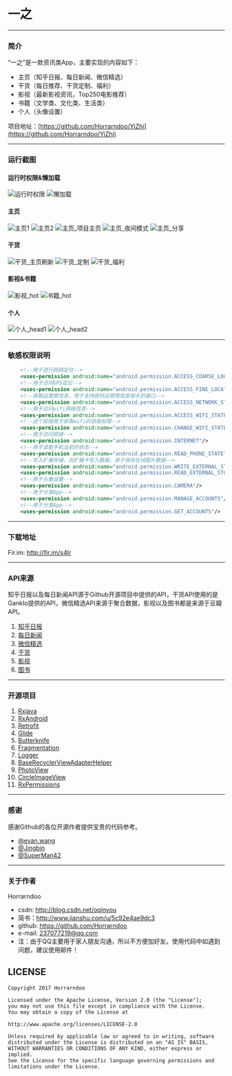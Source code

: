 
# 一之
----
### 简介

“一之”是一款资讯类App，主要实现的内容如下：

- 主页（知乎日报、每日新闻、微信精选）
- 干货（每日推荐、干货定制、福利）
- 影视（最新影视资讯，Top250电影推荐）
- 书籍（文学类、文化类、生活类）
- 个人（头像设置）

项目地址：[https://github.com/Horrarndoo/YiZhi](https://github.com/Horrarndoo/YiZhi)

----

### 运行截图
#### 运行时权限&懒加载
![运行时权限][img_permission] ![懒加载][img_lazy_init] 


#### 主页
![主页1][img_home1] ![主页2][img_home2]
![主页_项目主页][img_home_project_home] ![主页_夜间模式][img_home_night_mode]
![主页_分享][img_home_share]

#### 干货
![干货_主页刷新][img_gankio_refesh] ![干货_定制][img_gankio_custom]
![干货_福利][img_gankio_fuli]

#### 影视&书籍
![影视_hot][img_movie_hot] ![书籍_hot][img_book]

#### 个人
![个人_head1][img_person_head] ![个人_head2][img_person_head2]

----

### 敏感权限说明

```xml
	<!--用于进行网络定位-->
	<uses-permission android:name="android.permission.ACCESS_COARSE_LOCATION"/>
	<!--用于访问GPS定位-->
	<uses-permission android:name="android.permission.ACCESS_FINE_LOCATION"/>
	<!--获取运营商信息，用于支持提供运营商信息相关的接口-->
	<uses-permission android:name="android.permission.ACCESS_NETWORK_STATE"/>
	<!--用于访问wifi网络信息-->
	<uses-permission android:name="android.permission.ACCESS_WIFI_STATE"/>
	<!--这个权限用于获取wifi的获取权限-->
	<uses-permission android:name="android.permission.CHANGE_WIFI_STATE"/>
	<!--用于访问网络-->
	<uses-permission android:name="android.permission.INTERNET"/>
	<!--用于读取手机当前的状态-->
	<uses-permission android:name="android.permission.READ_PHONE_STATE"/>
	<!--写入扩展存储，向扩展卡写入数据，用于保存在线图片数据-->
	<uses-permission android:name="android.permission.WRITE_EXTERNAL_STORAGE"/>
	<uses-permission android:name="android.permission.READ_EXTERNAL_STORAGE"/>
	<!--用于头像设置-->
	<uses-permission android:name="android.permission.CAMERA"/>
	<!--用于分享App-->
	<uses-permission android:name="android.permission.MANAGE_ACCOUNTS"/>
	<!--用于分享App-->
    <uses-permission android:name="android.permission.GET_ACCOUNTS"/>
```

----

### 下载地址

Fir.im: http://fir.im/s4lr

----

### API来源

知乎日报以及每日新闻API源于Github开源项目中提供的API，干货API使用的是GankIo提供的API，微信精选API来源于聚合数据，影视以及图书都是来源于豆瓣API。

1. [知乎日报][zhihu]
2. [每日新闻][news]
3. [微信精选][juhe]
4. [干货][gankio]
5. [影视][douban1]
6. [图书][douban2]

----

### 开源项目

1. [Rxjava][1]
2. [RxAndroid][2]
3. [Retrofit][3]
4. [Glide][4]
5. [Butterknife][5]
6. [Fragmentation][6]
7. [Logger][7]
8. [BaseRecyclerViewAdapterHelper][8]
9. [PhotoView][9]
10. [CircleImageView][10]
11. [RxPermissions][11]

----

### 感谢

感谢Github的各位开源作者提供宝贵的代码参考。

- [@evan.wang][evan]
- [@Jingbin][Jingbin]
- [@SuperMan42][SuperMan42]

[1]: https://github.com/ReactiveX/RxJava
[2]: https://github.com/ReactiveX/RxAndroid
[3]: https://github.com/square/retrofit
[4]: https://github.com/bumptech/glide
[5]: https://github.com/JakeWharton/butterknife
[6]: https://github.com/YoKeyword/Fragmentation
[7]: https://github.com/orhanobut/logger
[8]: https://github.com/CymChad/BaseRecyclerViewAdapterHelper
[9]: https://github.com/chrisbanes/PhotoView
[10]: https://github.com/hdodenhof/CircleImageView
[11]: https://github.com/tbruyelle/RxPermissions
[11]: https://github.com/tbruyelle/RxPermissions
[11]: https://github.com/tbruyelle/RxPermissions

[zhihu]: https://github.com/izzyleung/ZhihuDailyPurify
[news]: https://github.com/OCNYang/QBox
[juhe]: https://www.juhe.cn/docs/api/id/147
[gankio]: https://gank.io/api
[douban1]: https://developers.douban.com/wiki/?title=movie_v2
[douban2]: https://developers.douban.com/wiki/?title=book_v2

[evan]: https://github.com/wsy858
[Jingbin]: https://github.com/youlookwhat
[SuperMan42]: https://github.com/SuperMan42

[img_permission]: https://raw.githubusercontent.com/Horrarndoo/imageAssets/master/yizhi/flash_permission.gif
[img_lazy_init]: https://raw.githubusercontent.com/Horrarndoo/imageAssets/master/yizhi/home_lazy_init.gif
[img_home1]: https://raw.githubusercontent.com/Horrarndoo/imageAssets/master/yizhi/home_detail_pic.gif
[img_home2]: https://raw.githubusercontent.com/Horrarndoo/imageAssets/master/yizhi/home_detail_pic2.gif
[img_home_night_mode]: https://raw.githubusercontent.com/Horrarndoo/imageAssets/master/yizhi/home_night_mode.gif
[img_home_project_home]: https://raw.githubusercontent.com/Horrarndoo/imageAssets/master/yizhi/home_project_home.gif
[img_home_share]: https://raw.githubusercontent.com/Horrarndoo/imageAssets/master/yizhi/home_share.gif
[img_gankio_refesh]: https://raw.githubusercontent.com/Horrarndoo/imageAssets/master/yizhi/gankio_refesh.gif
[img_gankio_custom]: https://raw.githubusercontent.com/Horrarndoo/imageAssets/master/yizhi/gankio_custom.gif
[img_gankio_fuli]: https://raw.githubusercontent.com/Horrarndoo/imageAssets/master/yizhi/gankio_fuli.gif
[img_book]: https://github.com/Horrarndoo/imageAssets/blob/master/yizhi/book.gif?raw=true
[img_head_setting]: https://raw.githubusercontent.com/Horrarndoo/imageAssets/master/yizhi/head_setting.gif
[img_movie_hot]: https://raw.githubusercontent.com/Horrarndoo/imageAssets/master/yizhi/movie_hot.gif
[img_person_head]: https://raw.githubusercontent.com/Horrarndoo/imageAssets/master/yizhi/person_head.gif
[img_person_head2]: https://raw.githubusercontent.com/Horrarndoo/imageAssets/master/yizhi/person_head2.gif


----

### 关于作者

Horrarndoo

- csdn: http://blog.csdn.net/oqinyou
- 简书：http://www.jianshu.com/u/5c92e4ae9dc3
- github: https://github.com/Horrarndoo
- e-mail: 237077219@qq.com
- 注：由于QQ主要用于家人朋友沟通，所以不方便加好友。使用代码中如遇到问题，建议使用邮件！

## LICENSE

    Copyright 2017 Horrarndoo

    Licensed under the Apache License, Version 2.0 (the "License");
    you may not use this file except in compliance with the License.
    You may obtain a copy of the License at

    http://www.apache.org/licenses/LICENSE-2.0

    Unless required by applicable law or agreed to in writing, software
    distributed under the License is distributed on an "AS IS" BASIS,
    WITHOUT WARRANTIES OR CONDITIONS OF ANY KIND, either express or implied.
    See the License for the specific language governing permissions and
    limitations under the License.
